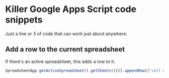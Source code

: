 # Killer Google Apps Script code snippets

Just a line or 3 of code that can work just about anywhere.

## Add a row to the current spreadsheet

If there's an active spreadsheet, this adds a row to it.

```js
SpreadsheetApp.getActiveSpreadsheet().getSheets()[0].appendRow(["cell A", "cell B"])
```
